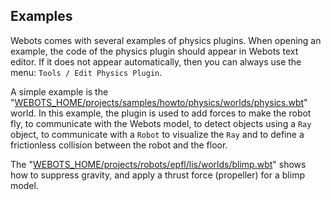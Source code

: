 ## Examples

Webots comes with several examples of physics plugins.
When opening an example, the code of the physics plugin should appear in Webots text editor.
If it does not appear automatically, then you can always use the menu: `Tools / Edit Physics Plugin`.

A simple example is the "[WEBOTS\_HOME/projects/samples/howto/physics/worlds/physics.wbt](https://github.com/cyberbotics/webots/tree/master/projects/samples/howto/physics/worlds/physics.wbt)" world.
In this example, the plugin is used to add forces to make the robot fly, to communicate with the Webots model, to detect objects using a `Ray` object, to communicate with a `Robot` to visualize the `Ray` and to define a frictionless collision between the robot and the floor.

The "[WEBOTS\_HOME/projects/robots/epfl/lis/worlds/blimp.wbt](https://github.com/cyberbotics/webots/tree/master/projects/robots/epfl/lis/worlds/blimp.wbt)" shows how to suppress gravity, and apply a thrust force (propeller) for a blimp model.
